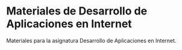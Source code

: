 # Materiales de Desarrollo de Aplicaciones en Internet

Materiales para la asignatura Desarrollo de Aplicaciones en Internet.
